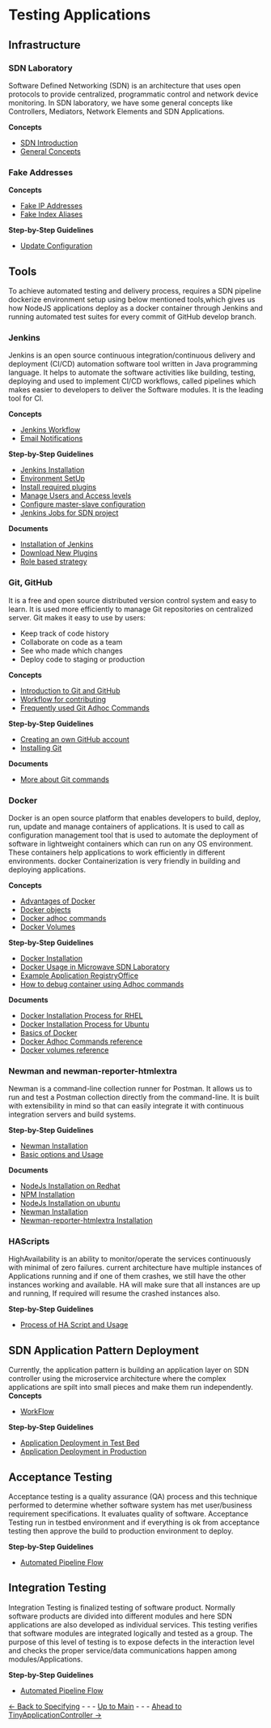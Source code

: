 # Testing Applications
## Infrastructure
### SDN Laboratory
Software Defined Networking (SDN) is an architecture that uses open protocols to provide centralized, programmatic control and network device monitoring. In SDN laboratory, we have some general concepts like Controllers, Mediators, Network Elements and SDN Applications.

**Concepts**
* [SDN Introduction](../Introduction/Introduction.md)
* [General Concepts](./Infrastructure/SdnLaboratory/Overview/OverviewandGeneralConcepts.md)

### Fake Addresses
**Concepts**
* [Fake IP Addresses](./Infrastructure/SdnLaboratory/FakeAddresses/IpAddresses.md)
* [Fake Index Aliases](./Infrastructure/SdnLaboratory/FakeAddresses/IndexAliases.md)

**Step-by-Step Guidelines**
* [Update Configuration](./Infrastructure/SdnLaboratory/IpAddresses/updateconfiguration.md)


## Tools
To achieve automated testing and delivery process, requires a SDN pipeline dockerize environment setup using below mentioned tools,which gives us how NodeJS applications deploy as a docker container through Jenkins and running automated test suites for every commit of GitHub develop branch.
### Jenkins
Jenkins is an open source continuous integration/continuous delivery and deployment (CI/CD) automation software tool written in Java programming language. It helps to automate the software activities like building, testing, deploying and used to implement CI/CD workflows, called pipelines which makes easier to developers to deliver the Software modules. It is the leading tool for CI.

**Concepts**
* [Jenkins Workflow](./Infrastructure/Tools/Jenkins/Jenkinsworkflow.md)
* [Email Notifications](./Infrastructure/Tools/Jenkins/EmailNotificationConfiguration.md)

**Step-by-Step Guidelines**
* [Jenkins Installation](./Infrastructure/Tools/Jenkins/JenkinsInstallation.md)
* [Environment SetUp](./Infrastructure/Tools/Jenkins/EnvironmentSetup.md)
* [Install required plugins](./Infrastructure/Tools/Jenkins/PluginInstallation.md)
* [Manage Users and Access levels](./Infrastructure/Tools/Jenkins/ManageUsers.md)
* [Configure master-slave configuration](./Infrastructure/Tools/Jenkins/MasterSlaveConfiguration.md)
* [Jenkins Jobs for SDN project](./Infrastructure/Tools/Jenkins/JenkinsJobsAndSDNDeployment.md)

**Documents**
* [Installation of Jenkins](https://www.jenkins.io/doc/book/installing/)
* [Download New Plugins](https://updates.jenkins-ci.org/download/plugins/)
* [Role based strategy](https://plugins.jenkins.io/role-strategy/)

### Git, GitHub
It is a free and open source distributed version control system and easy to learn. It is used more efficiently to manage Git repositories on centralized server. 
Git makes it easy to use by users:
- Keep track of code history
- Collaborate on code as a team
- See who made which changes
- Deploy code to staging or production

**Concepts**
* [Introduction to Git and GitHub](../PreparingSpecifying/Introduction2Git/Introduction2Git.md)
* [Workflow for contributing](../PreparingSpecifying/WorkflowForContributing/WorkflowForContributing.md)
* [Frequently used Git Adhoc Commands](./Infrastructure/Tools/Git/GitCommands.md)

**Step-by-Step Guidelines**
* [Creating an own GitHub account](../PreparingSpecifying/OwnGitHubAccount/OwnGitHubAccount.md)
* [Installing Git](../PreparingSpecifying/InstallingGit/InstallingGit.md)

 **Documents**
* [More about Git commands](https://docs.github.com/en/get-started/using-git/about-git ) 

### Docker
Docker is an open source platform that enables developers to build, deploy, run, update and manage containers of applications. It is used to call as configuration management tool that is used to automate the deployment of software in lightweight containers which can run on any OS environment. These containers help applications to work efficiently in different environments. docker Containerization is very friendly in building and deploying applications.

**Concepts**
* [Advantages of Docker](./Infrastructure/Tools/Docker/DockerIntroduction.md#advantages-of-docker)
* [Docker objects](./Infrastructure/Tools/Docker/DockerIntroduction.md#docker-objects)
* [Docker adhoc commands](./Infrastructure/Tools/Docker/DockerUsefulCommands.md)
* [Docker Volumes](./Infrastructure/Tools/Docker/DockerVolumes.md)

**Step-by-Step Guidelines**
* [Docker Installation](./Infrastructure/Tools/Docker/Installation.md)
* [Docker Usage in Microwave SDN Laboratory](./Infrastructure/Tools/Docker/UtilizationInSDN.md)
* [Example Application RegistryOffice](./Infrastructure/Tools/Docker/UtilizationInSDN.md#dockerized-sdn-application-with-registryoffice-example)
* [How to debug container using Adhoc commands](./Infrastructure/Tools/Docker/DebuggingContainer.md)

**Documents**
* [Docker Installation Process for RHEL](https://linuxconfig.org/how-to-install-docker-in-rhel-8)
* [Docker Installation Process for Ubuntu]( https://phoenixnap.com/kb/install-docker-on-ubuntu-20-04)
* [Basics of Docker](https://docs.docker.com/engine/ )
* [Docker Adhoc Commands reference](https://docs.docker.com/engine/reference/commandline/docker/)
* [Docker volumes reference](https://docs.docker.com/storage/volumes/)
### Newman and newman-reporter-htmlextra
Newman is a command-line collection runner for Postman. It allows us to run and test a Postman collection directly from the command-line. It is built with extensibility in mind so that can easily integrate it with continuous integration servers and build systems.

**Step-by-Step Guidelines**
* [Newman Installation](./Infrastructure/Tools/Newman/Newman.md#install-newman-and-newman-reporter-htmlextra)
* [Basic options and Usage](./Infrastructure/Tools/Newman/Newman.md#basic-options-and-usage)

**Documents**
* [NodeJs Installation on Redhat](https://linuxconfig.org/how-to-install-node-js-on-redhat-8-linux)
* [NPM Installation](https://linuxconfig.org/how-to-install-npm-on-redhat-8)
* [NodeJs Installation on ubuntu](https://linuxize.com/post/how-to-install-node-js-on-ubuntu-20-04)
* [Newman Installation](https://www.npmjs.com/package/newman)
* [Newman-reporter-htmlextra Installation](https://www.npmjs.com/package/newman-reporter-htmlextra)
### HAScripts
HighAvailability is an ability to monitor/operate the services continuously with minimal of zero failures. current architecture  have multiple instances of Applications running and if one of them crashes, we still have the other instances working and available. HA will make sure that all instances are up and running, If required will resume the crashed instances also.

**Step-by-Step Guidelines**
* [Process of HA Script and Usage](./Infrastructure/Tools/Scripts/Scripts.md)

## SDN Application Pattern Deployment
 Currently, the application pattern is building an application layer on SDN controller using the microservice architecture where the complex applications are spilt into small pieces and make them run independently.
**Concepts**
* [WorkFlow](./Infrastructure/SDNApplicationPatternDeployment/WorkFlow.md)

**Step-by-Step Guidelines**
* [Application Deployment in Test Bed](./Infrastructure/SDNApplicationPatternDeployment/AppDeploymentInTestBed.md)
* [Application Deployment in Production](./Infrastructure/SDNApplicationPatternDeployment/AppDeploymentInProd.md)

## Acceptance Testing
Acceptance testing is a quality assurance (QA) process and this technique performed to determine whether software system has met user/business requirement specifications. It evaluates quality of software. Acceptance Testing run in testbed environment and if everything is ok from acceptance testing then approve the build to production environment to deploy.

**Step-by-Step Guidelines**
* [Automated Pipeline Flow](./AcceptanceTesting/Overview/pipelineconfiguration.md) 

## Integration Testing
Integration Testing is finalized testing of software product. Normally software products are divided into different modules and here SDN applications are also developed as individual services. This testing verifies that  software modules are integrated logically and tested as a group. The purpose of this level of testing is to expose defects in the interaction level and checks the proper service/data communications happen among modules/Applications.

**Step-by-Step Guidelines**
* [Automated Pipeline Flow](./IntegrationTesting/Overview/pipelineconfiguration.md)

[<- Back to Specifying](../SpecifyingApplications/SpecifyingApplications.md) - - - [Up to Main](../Main.md) - - - [Ahead to TinyApplicationController ->](../TinyApplicationController/TinyApplicationController.md)